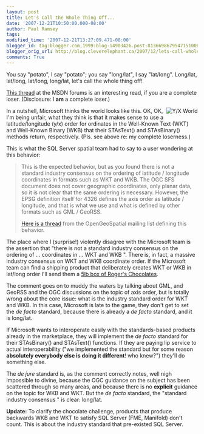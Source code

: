```yaml
---
layout: post
title: Let's Call the Whole Thing Off...
date: '2007-12-21T10:50:00.000-08:00'
author: Paul Ramsey
tags: 
modified_time: '2007-12-21T13:27:09.471-08:00'
blogger_id: tag:blogger.com,1999:blog-14903426.post-8136698679547151006
blogger_orig_url: http://blog.cleverelephant.ca/2007/12/lets-call-whole-thing-off.html
comments: True
---
```


You say "potato", I say "potato"; you say "long/lat", I say "lat/long". Long/lat, lat/long, lat/long, long/lat, let's call the whole thing off!

[This thread](http://forums.microsoft.com/MSDN/ShowPost.aspx?PostID=2431933&SiteID=1) at the MSDN forums is an interesting read, if you are a complete loser. (Disclosure: I **am** a complete loser.)

<img src="http://farm3.static.flickr.com/2259/2126731271_80b7eaf00d.jpg?v=0" align="right" alt="Y/X World" />

In a nutshell, Microsoft thinks the world looks like this.  OK, OK, I'm being unfair, what they think is that it makes sense to use a latitude/longitude (y/x) order for ordinates in the Well-Known Text (WKT) and Well-Known Binary (WKB) that their STAsText() and STAsBinary() methods return, respectively. (Pls. see above re: my complete loserness.)

This is what the SQL Server spatial team had to say to a user wondering at this behavior:

> This is the expected behavior, but as you found there is not a standard industry consensus on the ordering of latitude / longitude coordinates in formats such as WKT and WKB.  The OGC SFS document does not cover geographic coordinates, only planar data, so it is not clear that the same ordering is necessary.  However, the EPSG definition itself for 4326 defines the axis order as latitude / longitude, and that is what we use and what is defined by other formats such as GML / GeoRSS.
> 
> [Here is a thread](http://mail.opengeospatial.org/pipermail/wfs-dev/2005-May/000236.html) from the OpenGeoSpatial mailing list defining this behavior.

The place where I (surprise!) violently disagree with the Microsoft team is the assertion that  "there is not a standard industry consensus on the ordering of ... coordinates in ... WKT and WKB ". There is, in fact, a massive industry consensus on WKT and WKB coordinate order. If the Microsoft team can find a shipping product that deliberately creates WKT or WKB in lat/long order I'll send them a [5lb box of Roger's Chocolates](http://www.rogerschocolates.com/products.php?category_id=12&page=1&search=&product_id=5470411621727d756f86f5b7957c378bd).

The comment goes on to muddy the waters by talking about GML, and GeoRSS and the OGC discussions on the topic of axis order, but is totally wrong about the core issue: what is the industry standard order for WKT and WKB.  In this case, Microsoft is late to the game, they don't get to set the *de facto* standard, because there is already a *de facto* standard, and it is long/lat.  

If Microsoft wants to interoperate easily with the standards-based products already in the marketplace, they will implement the *de facto* standard for their  STAsBinary() and STAsText() functions.  If they are paying lip service to actual interoperability ("we implemented the standard but for some reason **absolutely everybody else is doing it different**! who knew?") they'll do something else.

The *de jure* standard is, as the comment correctly notes, well nigh impossible to divine, because the OGC guidance on the subject has been scattered through so many areas, and because there is no **explicit** guidance on the topic for WKB and WKT.  But the *de facto* standard, the  "standard industry consensus " is clear: long/lat.

**Update:** To clarify the chocolate challenge, products that produce backwards WKB and WKT to satisfy SQL Server (FME, Manifold) don't count. This is about the industry standard that pre-existed SQL Server.